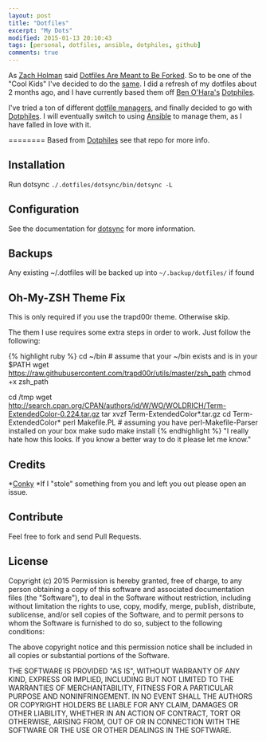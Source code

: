 ```yaml
---
layout: post
title: "Dotfiles"
excerpt: "My Dots"
modified: 2015-01-13 20:10:43
tags: [personal, dotfiles, ansible, dotphiles, github]
comments: true
---
```


As [Zach Holman](http://zachholman.com/) said [Dotfiles Are Meant to Be Forked](http://zachholman.com/2010/08/dotfiles-are-meant-to-be-forked/). So to be one of the "Cool Kids" I've decided to do the [same](https://github.com/jprice/dotfiles). I did a refresh of my dotfiles about 2 months ago, and I have currently based them off [Ben O'Hara's](https://github.com/benohara) [Dotphiles][1]. 

I've tried a ton of different [dotfile managers](https://github.com/webpro/awesome-dotfiles), and finally decided to go with [Dotphiles][1]. I will eventually switch to using [Ansible](https://github.com/ansible/ansible) to manage them, as I have falled in love with it.

========
Based from [Dotphiles][2] see that repo for more info.

Installation
------------
Run dotsync `./.dotfiles/dotsync/bin/dotsync -L`

Configuration
-------------

See the documentation for [dotsync][3] for more information.

Backups
-------------
Any existing ~/.dotfiles will be backed up into `~/.backup/dotfiles/` if found


Oh-My-ZSH Theme Fix
-------------
This is only required if you use the trapd00r theme. Otherwise skip.

The them I use requires some extra steps in order to work. Just follow the following:


{% highlight ruby %}
cd ~/bin # assume that your ~/bin exists and is in your $PATH
wget https://raw.githubusercontent.com/trapd00r/utils/master/zsh_path
chmod +x zsh_path

cd /tmp
wget http://search.cpan.org/CPAN/authors/id/W/WO/WOLDRICH/Term-ExtendedColor-0.224.tar.gz
tar xvzf Term-ExtendedColor*.tar.gz
cd Term-ExtendedColor*
perl Makefile.PL  # assuming you have perl-Makefile-Parser installed on your box
make
sudo make install
{% endhighlight %}
"I really hate how this looks. If you know a better way to do it please let me know."


Credits
-------------

*[Conky](https://github.com/alexbel/conky)
*If I "stole" something from you and left you out please open an issue.

Contribute
------------
Feel free to fork and send Pull Requests.

License
-------

Copyright (c) 2015
Permission is hereby granted, free of charge, to any person obtaining
a copy of this software and associated documentation files (the
"Software"), to deal in the Software without restriction, including
without limitation the rights to use, copy, modify, merge, publish,
distribute, sublicense, and/or sell copies of the Software, and to
permit persons to whom the Software is furnished to do so, subject to
the following conditions:

The above copyright notice and this permission notice shall be
included in all copies or substantial portions of the Software.

THE SOFTWARE IS PROVIDED "AS IS", WITHOUT WARRANTY OF ANY KIND,
EXPRESS OR IMPLIED, INCLUDING BUT NOT LIMITED TO THE WARRANTIES OF
MERCHANTABILITY, FITNESS FOR A PARTICULAR PURPOSE AND
NONINFRINGEMENT. IN NO EVENT SHALL THE AUTHORS OR COPYRIGHT HOLDERS BE
LIABLE FOR ANY CLAIM, DAMAGES OR OTHER LIABILITY, WHETHER IN AN ACTION
OF CONTRACT, TORT OR OTHERWISE, ARISING FROM, OUT OF OR IN CONNECTION
WITH THE SOFTWARE OR THE USE OR OTHER DEALINGS IN THE SOFTWARE.

[1]: https://github.com/dotphiles/dotphiles
[2]: https://github.com/dotphiles/dotphiles
[3]: https://github.com/dotphiles/dotsync